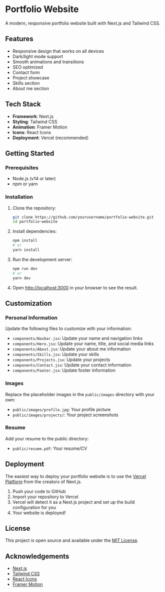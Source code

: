 # Portfolio Website

A modern, responsive portfolio website built with Next.js and Tailwind CSS.

## Features

- Responsive design that works on all devices
- Dark/light mode support
- Smooth animations and transitions
- SEO optimized
- Contact form
- Project showcase
- Skills section
- About me section

## Tech Stack

- **Framework**: Next.js
- **Styling**: Tailwind CSS
- **Animation**: Framer Motion
- **Icons**: React Icons
- **Deployment**: Vercel (recommended)

## Getting Started

### Prerequisites

- Node.js (v14 or later)
- npm or yarn

### Installation

1. Clone the repository:
   ```bash
   git clone https://github.com/yourusername/portfolio-website.git
   cd portfolio-website
   ```

2. Install dependencies:
   ```bash
   npm install
   # or
   yarn install
   ```

3. Run the development server:
   ```bash
   npm run dev
   # or
   yarn dev
   ```

4. Open [http://localhost:3000](http://localhost:3000) in your browser to see the result.

## Customization

### Personal Information

Update the following files to customize with your information:

- `components/Navbar.jsx`: Update your name and navigation links
- `components/Hero.jsx`: Update your name, title, and social media links
- `components/About.jsx`: Update your about me information
- `components/Skills.jsx`: Update your skills
- `components/Projects.jsx`: Update your projects
- `components/Contact.jsx`: Update your contact information
- `components/Footer.jsx`: Update footer information

### Images

Replace the placeholder images in the `public/images` directory with your own:

- `public/images/profile.jpg`: Your profile picture
- `public/images/projects/`: Your project screenshots

### Resume

Add your resume to the public directory:

- `public/resume.pdf`: Your resume/CV

## Deployment

The easiest way to deploy your portfolio website is to use the [Vercel Platform](https://vercel.com) from the creators of Next.js.

1. Push your code to GitHub
2. Import your repository to Vercel
3. Vercel will detect it as a Next.js project and set up the build configuration for you
4. Your website is deployed!

## License

This project is open source and available under the [MIT License](LICENSE).

## Acknowledgements

- [Next.js](https://nextjs.org/)
- [Tailwind CSS](https://tailwindcss.com/)
- [React Icons](https://react-icons.github.io/react-icons/)
- [Framer Motion](https://www.framer.com/motion/) 